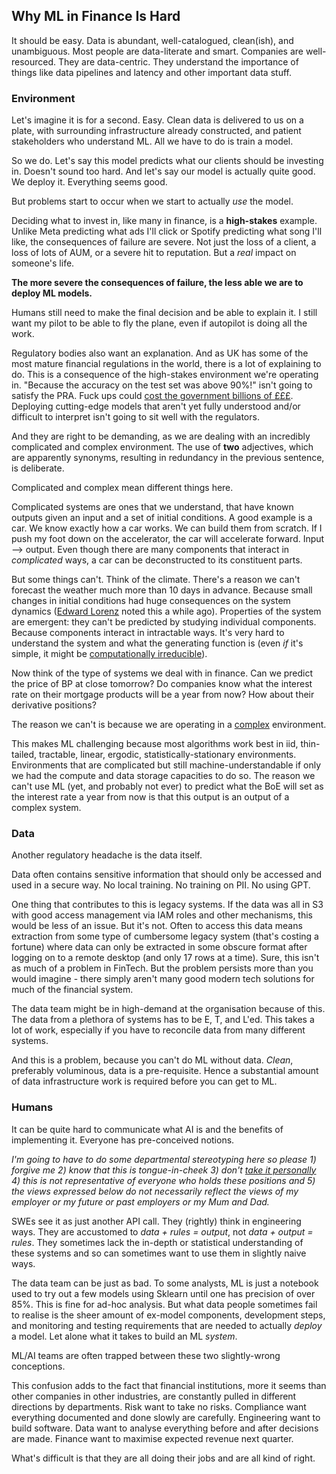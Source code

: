 ## Why ML in Finance Is Hard

It should be easy. Data is abundant, well-catalogued, clean(ish), and unambiguous.
Most people are data-literate and smart.
Companies are well-resourced. They are data-centric. They understand the 
importance of things like data pipelines and latency and other important
data stuff.

### Environment

Let's imagine it is for a second. Easy. Clean data is delivered to us on a plate,
with surrounding infrastructure already constructed, and patient stakeholders
who understand ML. All we have to do is train a model.

So we do. Let's say this model predicts what our clients should be investing in.
Doesn't sound too hard. And let's say our model is actually quite good.
We deploy it. Everything seems good.

But problems start to occur when we start to actually _use_ the model.

Deciding what to invest in, like many in finance, is a **high-stakes** example. Unlike Meta predicting
what ads I'll click or Spotify predicting what song I'll like, the consequences of
failure are severe. Not just the loss of a client, a loss of lots of AUM, 
or a severe hit to reputation. But a _real_ impact on someone's life.

**The more severe the consequences of failure, the less able we are to deploy ML
models.**

Humans still need to make the final decision and be able to explain it. I still
want my pilot to be able to fly the plane, even if autopilot is doing all the work.

Regulatory bodies also want an explanation. And as UK has some of the most mature financial
regulations in the world, there is a lot of explaining to do.
This is a consequence of the high-stakes environment we're operating in. "Because 
the accuracy on the test set was above 90%!" isn't going to satisfy the PRA. Fuck ups
could [cost the government billions of £££](https://researchbriefings.files.parliament.uk/documents/SN05748/SN05748.pdf).
Deploying cutting-edge models that 
aren't yet fully understood and/or difficult to interpret isn't going to sit well
with the regulators.

And they are right to be demanding, as we are dealing with an incredibly complicated
and complex environment. The use of **two** adjectives, which are apparently synonyms, resulting in 
redundancy in the previous sentence,
is deliberate.

Complicated and complex mean different things here.

Complicated systems are ones that we understand, that have known outputs given an input
and a set of initial conditions. A good example is a car. We know exactly how a car works.
We can build them from scratch. If I push my foot down on the accelerator, the car will
accelerate forward. Input --> output. Even though there are many components that interact
in _complicated_ ways, a car can be deconstructed to its constituent parts.

But some things can't. Think of the climate. There's a reason we can't forecast the weather
much more than 10 days in advance. Because small changes in initial conditions had huge consequences
on the system dynamics ([Edward Lorenz](https://en.wikipedia.org/wiki/Edward_Norton_Lorenz) noted 
this a while ago). Properties of the system are emergent: they can't be predicted by
studying individual components. Because components interact in intractable ways. It's very hard
to understand the system and what the generating function is (even _if_ it's simple, 
it might be [computationally irreducible](https://mathworld.wolfram.com/ComputationalIrreducibility.html)).

Now think of the type of systems we deal with in finance. Can we predict the price of
BP at close tomorrow? Do companies know what the interest rate on their mortgage products
will be a year from now? How about their derivative positions?

The reason we can't is because we are operating in
a [complex](https://arxiv.org/abs/1912.05088) environment.

This makes ML challenging because most algorithms work best in iid, thin-tailed, tractable, linear,
ergodic, statistically-stationary environments. Environments that are complicated but still machine-understandable if only we had the
compute and data storage capacities to do so. The reason we can't use ML (yet, and probably not ever)
to predict what the BoE will set as the interest rate a year from now is that this output is
an output of a complex system.

### Data

Another regulatory headache is the data itself.

Data often contains sensitive information that should only be accessed and used in a secure way.
No local training. No training on PII. No using GPT.

One thing that contributes to this is legacy systems. If the data was all in S3 with good access
management via IAM roles and other mechanisms, this would be less of an issue. But it's not.
Often to access this data means extraction from some type of cumbersome legacy system (that's
costing a fortune) where data can only be extracted in some obscure format after logging on
to a remote desktop (and only 17 rows at a time). Sure, this isn't as much of a problem in
FinTech. But the problem persists more than you would imagine - there simply aren't many good
modern tech solutions for much of the financial system.

The data team might be in high-demand at the organisation because of this. The data from
a plethora of systems has to be E, T, and L'ed. This takes a lot of work, especially if you
have to reconcile data from many different systems.

And this is a problem, because you can't do ML without data. _Clean_, preferably voluminous,
data is a pre-requisite. Hence a substantial amount of data infrastructure work is required before you can get to ML.

### Humans

It can be quite hard to
communicate what AI is and the benefits of implementing it. 
Everyone has pre-conceived notions.

_I'm going to have to do some departmental stereotyping here so please 1) forgive me 2)
know that this is tongue-in-cheek 3) don't [take it personally](https://www.youtube.com/watch?v=2t4RVg_Yq2g&ab_channel=BloopersTV) 4)
this is not representative
of everyone who holds these positions and 5) the views expressed below do not necessarily reflect
the views of my employer or my future or past employers or my Mum and Dad._

SWEs see it as just another API call. They (rightly) think in
engineering ways. They are accustomed to _data + rules = output_,
not _data + output = rules_.
They sometimes lack the in-depth or statistical
understanding of these systems and so can sometimes want to use them in slightly naive ways.

The data team can be just as bad. To some analysts, ML is just a notebook used to try out a few
models using Sklearn until one has precision of over 85%.
This is fine for ad-hoc analysis.
But what data people sometimes fail to realise is the sheer amount of ex-model components, development steps,
and monitoring and testing requirements that are needed to actually _deploy_ a model. Let alone
what it takes to build an ML _system_.

ML/AI teams are often trapped between these two slightly-wrong conceptions.

This confusion adds to the fact that financial institutions, more it seems than other companies in other industries, are 
constantly pulled in different directions by departments. Risk want to take no risks. Compliance want everything
documented and done slowly are carefully. Engineering want to build software. Data want to analyse
everything before and after decisions are made. Finance want to maximise expected revenue next quarter.

What's difficult is that they are all doing their jobs and are all kind of right.
